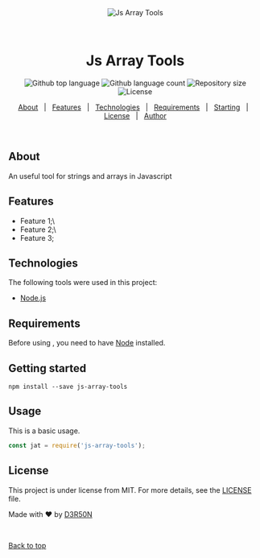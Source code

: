 <div align="center" id="top">
  <img src="./.github/app.gif" alt="Js Array Tools" />

  &#xa0;

  <!-- <a href="https://jsarraytools.netlify.app">Demo</a> -->
</div>

<h1 align="center">Js Array Tools</h1>

<p align="center">
  <img alt="Github top language" src="https://img.shields.io/github/languages/top/D3R50N/js-array-tools?color=56BEB8">

  <img alt="Github language count" src="https://img.shields.io/github/languages/count/D3R50N/js-array-tools?color=56BEB8">

  <img alt="Repository size" src="https://img.shields.io/github/repo-size/D3R50N/js-array-tools?color=56BEB8">

  <img alt="License" src="https://img.shields.io/github/license/D3R50N/js-array-tools?color=56BEB8">

  <!-- <img alt="Github issues" src="https://img.shields.io/github/issues/D3R50N/js-array-tools?color=56BEB8" /> -->

  <!-- <img alt="Github forks" src="https://img.shields.io/github/forks/D3R50N/js-array-tools?color=56BEB8" /> -->

  <!-- <img alt="Github stars" src="https://img.shields.io/github/stars/D3R50N/js-array-tools?color=56BEB8" /> -->
</p>

<!-- Status -->

<!-- <h4 align="center"> 
	🚧  Js Array Tools 🚀 Under construction...  🚧
</h4> 

<hr> -->

<p align="center">
  <a href="#dart-about">About</a> &#xa0; | &#xa0;
  <a href="#sparkles-features">Features</a> &#xa0; | &#xa0;
  <a href="#rocket-technologies">Technologies</a> &#xa0; | &#xa0;
  <a href="#white_check_mark-requirements">Requirements</a> &#xa0; | &#xa0;
  <a href="#checkered_flag-starting">Starting</a> &#xa0; | &#xa0;
  <a href="#memo-license">License</a> &#xa0; | &#xa0;
  <a href="https://github.com/D3R50N" target="_blank">Author</a>
</p>

<br>

##  About ##

An useful tool for strings and arrays in Javascript

##  Features ##

 - Feature 1;\
 - Feature 2;\
 - Feature 3;

##  Technologies ##

The following tools were used in this project:

- [Node.js](https://nodejs.org/en/)

##  Requirements ##

Before using , you need to have [Node](https://nodejs.org/en/) installed.



## Getting started ##

`
npm install --save js-array-tools
`
## Usage ##
  This is a basic usage. 


```js
const jat = require('js-array-tools');
```

##  License ##

This project is under license from MIT. For more details, see the [LICENSE](LICENSE.md) file.

Made with :heart: by <a href="https://github.com/D3R50N" target="_blank">D3R50N</a>

&#xa0;

<a href="#top">Back to top</a>
